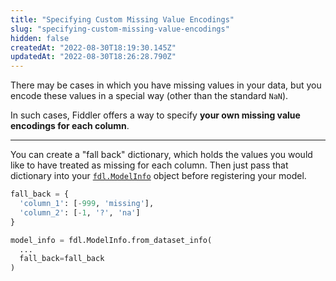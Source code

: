 ```yaml
---
title: "Specifying Custom Missing Value Encodings"
slug: "specifying-custom-missing-value-encodings"
hidden: false
createdAt: "2022-08-30T18:19:30.145Z"
updatedAt: "2022-08-30T18:26:28.790Z"
---
```

There may be cases in which you have missing values in your data, but you encode these values in a special way (other than the standard `NaN`).

In such cases, Fiddler offers a way to specify **your own missing value encodings for each column**.

***



You can create a "fall back" dictionary, which holds the values you would like to have treated as missing for each column. Then just pass that dictionary into your [`fdl.ModelInfo`](/reference/fdlmodelinfo)  object before registering your model.

```python
fall_back = {
  'column_1': [-999, 'missing'],
  'column_2': [-1, '?', 'na']
}

model_info = fdl.ModelInfo.from_dataset_info(
  ...
  fall_back=fall_back
)
```